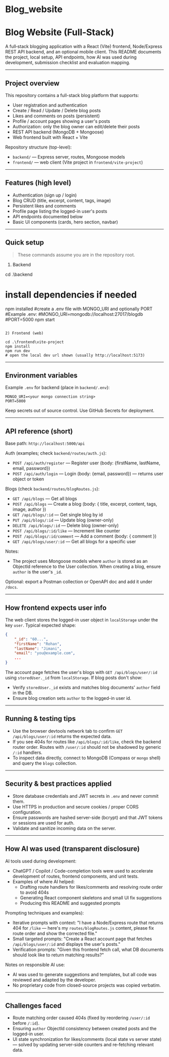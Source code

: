 # Blog_website

# Blog Website (Full‑Stack)

A full‑stack blogging application with a React (Vite) frontend, Node/Express REST API backend, and an optional mobile client. This README documents the project, local setup, API endpoints, how AI was used during development, submission checklist and evaluation mapping.

---

## Project overview

This repository contains a full-stack blog platform that supports:

- User registration and authentication
- Create / Read / Update / Delete blog posts
- Likes and comments on posts (persistent)
- Profile / account pages showing a user's posts
- Authorization: only the blog owner can edit/delete their posts
- REST API backend (MongoDB + Mongoose)
- Web frontend built with React + Vite


Repository structure (top-level):

- `backend/` — Express server, routes, Mongoose models
- `frontend/` — web client (Vite project in `frontend/vite-project`)

---

## Features (high level)

- Authentication (sign up / login)
- Blog CRUD (title, excerpt, content, tags, image)
- Persistent likes and comments
- Profile page listing the logged-in user's posts
- API endpoints documented below
- Basic UI components (cards, hero section, navbar)

---

## Quick setup

> These commands assume you are in the repository root.

1) Backend


cd .\backend
# install dependencies if needed
npm installed
#create a .env file with MONGO_URI and optionally PORT
#Example .env:
#MONGO_URI=mongodb://localhost:27017/blogdb
#PORT=5000
npm start
```

2) Frontend (web)

cd .\frontend\vite-project
npm install
npm run dev
# open the local dev url shown (usually http://localhost:5173)
```



---

## Environment variables

Example `.env` for backend (place in `backend/.env`):

```
MONGO_URI=<your mongo connection string>
PORT=5000

```

Keep secrets out of source control. Use GitHub Secrets for deployment.

---

## API reference (short)

Base path: `http://localhost:5000/api`

Auth (examples; check `backend/routes/auth.js`):
- `POST /api/auth/register` — Register user (body: {firstName, lastName, email, password})
- `POST /api/auth/login` — Login (body: {email, password}) — returns user object or token

Blogs (check `backend/routes/blogRoutes.js`):
- `GET /api/blogs` — Get all blogs
- `POST /api/blogs` — Create a blog (body: { title, excerpt, content, tags, image, author })
- `GET /api/blogs/:id` — Get single blog by id
- `PUT /api/blogs/:id` — Update blog (owner-only)
- `DELETE /api/blogs/:id` — Delete blog (owner-only)
- `POST /api/blogs/:id/like` — Increment like counter
- `POST /api/blogs/:id/comment` — Add a comment (body: { comment })
- `GET /api/blogs/user/:id` — Get all blogs for a specific user

Notes:
- The project uses Mongoose models where `author` is stored as an ObjectId reference to the User collection. When creating a blog, ensure `author` is the user's `_id`.

Optional: export a Postman collection or OpenAPI doc and add it under `/docs`.

---

## How frontend expects user info

The web client stores the logged-in user object in `localStorage` under the key `user`. Typical expected shape:

```json
{
	"_id": "60...",
	"firstName": "Rohan",
	"lastName": "Jimani",
	"email": "you@example.com",
	...
}
```

The account page fetches the user's blogs with `GET /api/blogs/user/:id` using `storedUser._id` from `localStorage`. If blog posts don't show:
- Verify `storedUser._id` exists and matches blog documents' `author` field in the DB.
- Ensure blog creation sets `author` to the logged-in user id.

---

## Running & testing tips

- Use the browser devtools network tab to confirm `GET /api/blogs/user/:id` returns the expected data.
- If you see 404s for routes like `/api/blogs/:id/like`, check the backend router order. Routes with `/user/:id` should not be shadowed by generic `/:id` handlers.
- To inspect data directly, connect to MongoDB (Compass or `mongo` shell) and query the `blogs` collection.

---

## Security & best practices applied

- Store database credentials and JWT secrets in `.env` and never commit them.
- Use HTTPS in production and secure cookies / proper CORS configuration.
- Ensure passwords are hashed server-side (bcrypt) and that JWT tokens or sessions are used for auth.
- Validate and sanitize incoming data on the server.

---

## How AI was used (transparent disclosure)

AI tools used during development:
- ChatGPT / Copilot / Code-completion tools were used to accelerate development of routes, frontend components, and unit tests.
- Examples of where AI helped:
	- Drafting route handlers for likes/comments and resolving route order to avoid 404s
	- Generating React component skeletons and small UI fix suggestions
	- Producing this README and suggested prompts

Prompting techniques and examples):
- Iterative prompts with context: "I have a Node/Express route that returns 404 for `/like` — here's my `routes/blogRoutes.js` content, please fix route order and show the corrected file."  
- Small targeted prompts: "Create a React account page that fetches `/api/blogs/user/:id` and displays the user's posts."  
- Verification prompts: "Given this frontend fetch call, what DB documents should look like to return matching results?"

Notes on responsible AI use:
- AI was used to generate suggestions and templates, but all code was reviewed and adapted by the developer.
- No proprietary code from closed-source projects was copied verbatim.

---

## Challenges faced

- Route matching order caused 404s (fixed by reordering `/user/:id` before `/:id`).
- Ensuring `author` ObjectId consistency between created posts and the logged-in user.
- UI state synchronization for likes/comments (local state vs server state) — solved by updating server-side counters and re-fetching relevant data.



